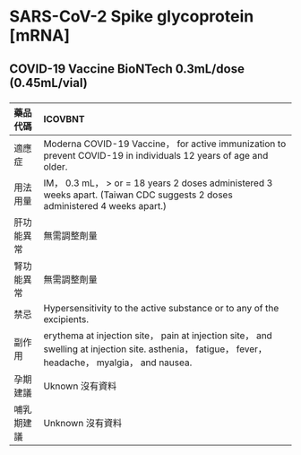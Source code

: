 # SARS-CoV-2 Spike glycoprotein [mRNA]

## COVID-19 Vaccine BioNTech 0.3mL/dose (0.45mL/vial)

##### 

| 藥品代碼   | ICOVBNT                                                                                                                                             |
|:-----------|:----------------------------------------------------------------------------------------------------------------------------------------------------|
| 適應症     | Moderna COVID-19 Vaccine， for active immunization to prevent COVID-19 in individuals 12 years of age and older.                                    |
| 用法用量   | IM， 0.3 mL， > or = 18 years 2 doses administered 3 weeks apart. (Taiwan CDC suggests 2 doses administered 4 weeks apart.)                         |
| 肝功能異常 | 無需調整劑量                                                                                                                                        |
| 腎功能異常 | 無需調整劑量                                                                                                                                        |
| 禁忌       | Hypersensitivity to the active substance or to any of the excipients.                                                                               |
| 副作用     | erythema at injection site， pain at injection site， and swelling at injection site. asthenia， fatigue， fever， headache， myalgia， and nausea. |
| 孕期建議   | Uknown 沒有資料                                                                                                                                     |
| 哺乳期建議 | Unknown 沒有資料                                                                                                                                    |

